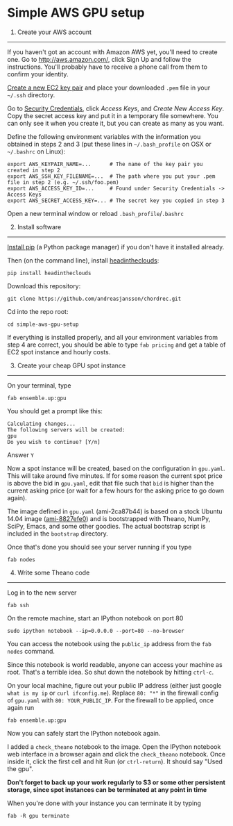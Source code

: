 Simple AWS GPU setup
====================

1. Create your AWS account
--------------------------

If you haven't got an account with Amazon AWS yet, you'll need to create one. Go to http://aws.amazon.com/, click Sign Up and follow the instructions. You'll probably have to receive a phone call from them to confirm your identity.

[Create a new EC2 key pair](https://console.aws.amazon.com/ec2/v2/home?region=us-east-1#KeyPairs:) and place your downloaded `.pem` file in your `~/.ssh` directory.

Go to [Security Credentials](https://console.aws.amazon.com/iam/home?#security_credential), click *Access Keys*, and *Create New Access Key*. Copy the secret access key and put it in a temporary file somewhere. You can only see it when you create it, but you can create as many as you want.

Define the following environment variables with the information you obtained in steps 2 and 3 (put these lines in `~/.bash_profile` on OSX or `~/.bashrc` on Linux):

    export AWS_KEYPAIR_NAME=...      # The name of the key pair you created in step 2
    export AWS_SSH_KEY_FILENAME=...  # The path where you put your .pem file in step 2 (e.g. ~/.ssh/foo.pem)
    export AWS_ACCESS_KEY_ID=...     # Found under Security Credentials -> Access Keys
    export AWS_SECRET_ACCESS_KEY=... # The secret key you copied in step 3

Open a new terminal window or reload `.bash_profile`/`.bashrc`

2. Install software
-------------------

[Install pip](http://pip.readthedocs.org/en/latest/installing.html) (a Python package manager) if you don't have it installed already.

Then (on the command line), install [headintheclouds](http://headintheclouds.readthedocs.org):

    pip install headintheclouds

Download this repository:

    git clone https://github.com/andreasjansson/chordrec.git

Cd into the repo root:

    cd simple-aws-gpu-setup

If everything is installed properly, and all your environment variables from step 4 are correct, you should be able to type `fab pricing` and get a table of EC2 spot instance and hourly costs.

3. Create your cheap GPU spot instance
--------------------------------------

On your terminal, type

    fab ensemble.up:gpu

You should get a prompt like this:

    Calculating changes...
    The following servers will be created:
    gpu
    Do you wish to continue? [Y/n]

Answer `Y`

Now a spot instance will be created, based on the configuration in `gpu.yaml`. This will take around five minutes. If for some reason the current spot price is above the bid in `gpu.yaml`, edit that file such that `bid` is higher than the current asking price (or wait for a few hours for the asking price to go down again).

The image defined in `gpu.yaml` (ami-2ca87b44) is based on a stock Ubuntu 14.04 image ([ami-8827efe0](http://thecloudmarket.com/image/ami-8827efe0--ubuntu-images-hvm-ssd-ubuntu-trusty-14-04-amd64-server-20140724)) and is bootstrapped with Theano, NumPy, SciPy, Emacs, and some other goodies. The actual bootstrap script is included in the `bootstrap` directory.

Once that's done you should see your server running if you type

    fab nodes

4. Write some Theano code
-------------------------

Log in to the new server

    fab ssh

On the remote machine, start an IPython notebook on port 80

    sudo ipython notebook --ip=0.0.0.0 --port=80 --no-browser

You can access the notebook using the `public_ip` address from the `fab nodes` command.

Since this notebook is world readable, anyone can access your machine as root. That's a terrible idea. So shut down the notebook by hitting `ctrl-c`.

On your local machine, figure out your public IP address (either just google `what is my ip` or `curl ifconfig.me`). Replace `80: "*"` in the firewall config of `gpu.yaml` with `80: YOUR_PUBLIC_IP`. For the firewall to be applied, once again run

    fab ensemble.up:gpu

Now you can safely start the IPython notebook again.

I added a `check_theano` notebook to the image. Open the IPython notebook web interface in a browser again and click the `check_theano` notebook. Once inside it, click the first cell and hit Run (or `ctrl-return`). It should say "Used the gpu".

**Don't forget to back up your work regularly to S3 or some other persistent storage, since spot instances can be terminated at any point in time**

When you're done with your instance you can terminate it by typing

    fab -R gpu terminate

